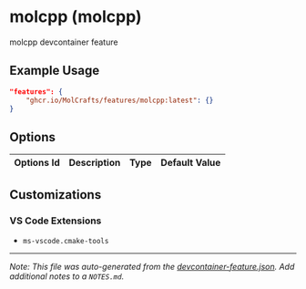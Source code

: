 
# molcpp (molcpp)

molcpp devcontainer feature

## Example Usage

```json
"features": {
    "ghcr.io/MolCrafts/features/molcpp:latest": {}
}
```

## Options

| Options Id | Description | Type | Default Value |
|-----|-----|-----|-----|


## Customizations

### VS Code Extensions

- `ms-vscode.cmake-tools`



---

_Note: This file was auto-generated from the [devcontainer-feature.json](https://github.com/MolCrafts/features/blob/main/src/molcpp/devcontainer-feature.json).  Add additional notes to a `NOTES.md`._
